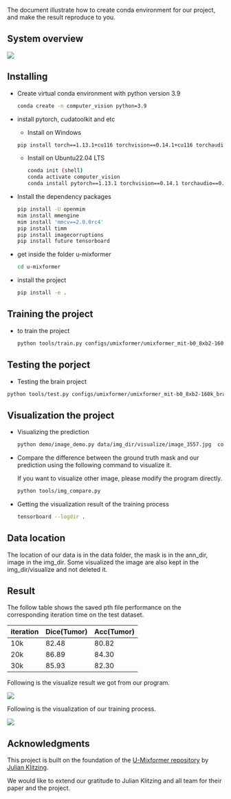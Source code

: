 The document illustrate how to create conda environment for our project, and make the result reproduce to you.

## System overview

![](/home/zane/Documents/u-mixformer/u-mixformer/system_structure.png)

## Installing

* Create virtual conda environment with python version 3.9 

  ```bash
  conda create -n computer_vision python=3.9
  ```

  

* install pytorch, cudatoolkit and etc

  * Install on Windows

  ```bash
  pip install torch==1.13.1+cu116 torchvision==0.14.1+cu116 torchaudio==0.13.1 --extra-index-url https://download.pytorch.org/whl/cu116
  ```

  * Install on Ubuntu22.04 LTS

    ```bash
    conda init (shell)
    conda activate computer_vision
    conda install pytorch==1.13.1 torchvision==0.14.1 torchaudio==0.13.1 pytorch-cuda=11.6 -c pytorch -c nvidia
    ```

    

* Install the dependency packages

  ```bash
  pip install -U openmim
  mim install mmengine
  mim install 'mmcv==2.0.0rc4'
  pip install timm
  pip install imagecorruptions
  pip install future tensorboard
  ```

  

* get inside the folder u-mixformer

  ```bash
  cd u-mixformer
  ```

* install the project

  ```bash
  pip install -e .
  ```

  

## Training the project

- to train the project

  ```bash
  python tools/train.py configs/umixformer/umixformer_mit-b0_8xb2-160k_brats2020-adek_extension.py
  ```

## Testing the porject

* Testing the brain project

```bash
python tools/test.py configs/umixformer/umixformer_mit-b0_8xb2-160k_brats2020-adek_extension.py work_dirs/umixformer_mit-b0_8xb2-160k_brats2020-adek_extension/iter_10000.pth	
```

## Visualization the project

* Visualizing the prediction

  ```bash
  python demo/image_demo.py data/img_dir/visualize/image_3557.jpg  configs/umixformer/umixformer_mit-b0_8xb2-160k_brats2020-adek_extension.py work_dirs/umixformer_mit-b0_8xb2-160k_brats2020-adek_extension/iter_10000.pth --out-file data/img_dir/visualize/output_3557.jpg --device cuda:0
  ```


* Compare the difference between the ground truth mask and our prediction using the following command to visualize it.

  If you want to visualize other image, please modify the program directly.

  ```bash
  python tools/img_compare.py	
  ```

* Getting the visualization result of the training process

  ```bash
  tensorboard --logdir .	
  ```



## Data location

The location of our data is in the data folder, the mask is in the ann_dir, image in the img_dir. Some visualized the image are also kept in the img_dir/visualize and not deleted it.

## Result

The follow table shows the saved pth file performance on the corresponding iteration time on the test dataset. 

| iteration | Dice(Tumor) | Acc(Tumor) |
| --------- | ----------- | ---------- |
| 10k       | 82.48       | 80.82      |
| 20k       | 86.89       | 84.30      |
| 30k       | 85.93       | 82.30      |

Following is the visualize result we got from our program.

![](/home/zane/Documents/u-mixformer/u-mixformer/visualize_result.png)

Following is the visualization of our training process.

![](/home/zane/Documents/u-mixformer/result/aACC.png)


## Acknowledgments

This project is built on the foundation of the [U-Mixformer repository](https://github.com/julian-klitzing/u-mixformer) by [Julian Klitzing](https://github.com/julian-klitzing).

We would like to extend our gratitude to Julian Klitzing and all team for their paper and the project.


  
